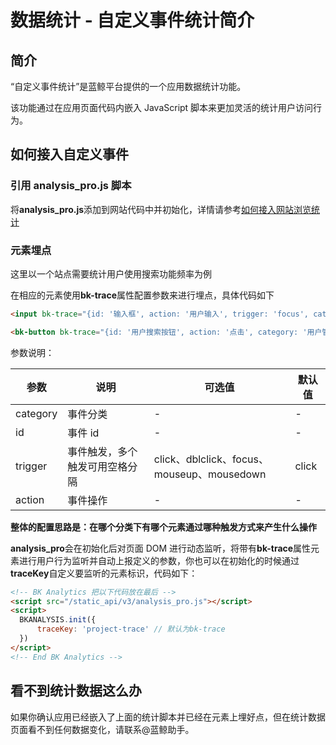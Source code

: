 # 数据统计 - 自定义事件统计简介

## 简介

“自定义事件统计”是蓝鲸平台提供的一个应用数据统计功能。

该功能通过在应用页面代码内嵌入 JavaScript 脚本来更加灵活的统计用户访问行为。

## 如何接入自定义事件

### 引用 analysis_pro.js 脚本

将**analysis_pro.js**添加到网站代码中并初始化，详情请参考[如何接入网站浏览统计](./pa_introduction.md)

### 元素埋点

这里以一个站点需要统计用户使用搜索功能频率为例

在相应的元素使用**bk-trace**属性配置参数来进行埋点，具体代码如下

```html
<input bk-trace="{id: '输入框', action: '用户输入', trigger: 'focus', category: '用户管理'}" />

<bk-button bk-trace="{id: '用户搜索按钮', action: '点击', category: '用户管理'}">搜索</bk-button>
```

参数说明：

| 参数 | 说明 | 可选值 | 默认值 |
|------|------|------|------|
| category | 事件分类 | - | - |
| id | 事件 id | - | - |
| trigger | 事件触发，多个触发可用空格分隔 | click、dblclick、focus、mouseup、mousedown | click |
| action | 事件操作 | - | - |

**整体的配置思路是：在哪个分类下有哪个元素通过哪种触发方式来产生什么操作**

**analysis_pro**会在初始化后对页面 DOM 进行动态监听，将带有**bk-trace**属性元素进行用户行为监听并自动上报定义的参数，你也可以在初始化的时候通过**traceKey**自定义要监听的元素标识，代码如下：

``` html
<!-- BK Analytics 把以下代码放在最后 -->
<script src="/static_api/v3/analysis_pro.js"></script>
<script>
  BKANALYSIS.init({
      traceKey: 'project-trace' // 默认为bk-trace
  })
</script> 
<!-- End BK Analytics -->
```

## 看不到统计数据这么办

如果你确认应用已经嵌入了上面的统计脚本并已经在元素上埋好点，但在统计数据页面看不到任何数据变化，请联系@蓝鲸助手。
